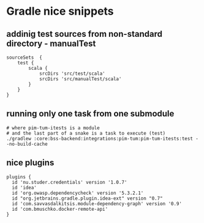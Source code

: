 # Gradle nice snippets 

## addinig test sources from non-standard directory - manualTest 

    sourceSets  {
        test {
            scala {
                srcDirs 'src/test/scala'
                srcDirs 'src/manualTest/scala'
            }
        }
    }
 
## running only one task from one submodule

    # where pim-tum-itests is a module
    # and the last part of a snake is a task to execute (test)
    ./gradlew :core:bss-backend:integrations:pim-tum:pim-tum-itests:test --no-build-cache


## nice plugins

    plugins {
      id 'nu.studer.credentials' version '1.0.7'
      id 'idea'
      id 'org.owasp.dependencycheck' version '5.3.2.1'
      id "org.jetbrains.gradle.plugin.idea-ext" version "0.7"
      id 'com.savvasdalkitsis.module-dependency-graph' version '0.9'
      id 'com.bmuschko.docker-remote-api'
    } 
